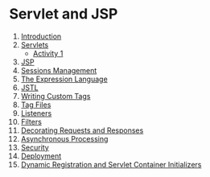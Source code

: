 # Servlet and JSP

1. [Introduction](https://github.com/asmalizaa/servletjsp/blob/main/chapter1.md)
2. [Servlets](https://github.com/asmalizaa/servletjsp/blob/main/chapter2.md)
   - [Activity 1](https://github.com/asmalizaa/servletjsp/blob/main/activity1.md)
3. [JSP]()
4. [Sessions Management]()
5. [The Expression Language]()
6. [JSTL]()
7. [Writing Custom Tags]()
8. [Tag Files]()
9. [Listeners]()
10. [Filters]()
11. [Decorating Requests and Responses]()
12. [Asynchronous Processing]()
13. [Security]()
14. [Deployment]()
15. [Dynamic Registration and Servlet Container Initializers]()

